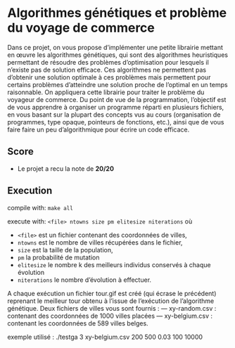 # Algorithmes génétiques et problème du voyage de commerce

Dans ce projet, on vous propose d’implémenter une petite librairie mettant en œuvre les algorithmes génétiques, qui sont des algorithmes heuristiques permettant de résoudre des problèmes d’optimisation pour lesquels il n’existe pas de solution efficace. Ces algorithmes ne permettent pas d’obtenir une solution optimale à ces problèmes mais permettent pour certains problèmes d’atteindre une solution proche de l’optimal en un temps raisonnable. On appliquera cette librairie pour traiter le problème du voyageur de commerce. Du point de vue de la programmation, l’objectif est de vous apprendre à organiser un programme réparti en plusieurs fichiers, en vous basant sur la plupart des concepts vus au cours (organisation de programmes, type opaque, pointeurs de fonctions, etc.), ainsi que de vous faire faire un peu d’algorithmique pour écrire un code efficace.

## Score

* Le projet a recu la note de **20/20**

## Execution

compile with: `make all`

execute with: `<file> ntowns size pm elitesize niterations` où
* `<file>` est un fichier contenant des coordonnées de villes,
* `ntowns` est le nombre de villes récupérées dans le fichier,
* `size` est la taille de la population,
* `pm` la probabilité de mutation
* `elitesize` le nombre k des meilleurs individus conservés à chaque évolution
* `niterations` le nombre d’évolution à effectuer.

A chaque exécution un fichier tour.gif est créé (qui écrase le précédent) reprenant le meilleur tour obtenu à l’issue de l’exécution de l’algorithme génétique. Deux fichiers de villes vous sont fournis :
— xy-random.csv : contenant des coordonnées de 1000 villes placées
— xy-belgium.csv : contenant les coordonnées de 589 villes belges.

exemple utilisé : ./testga 3 xy-belgium.csv 200  500  0.03  100  10000
